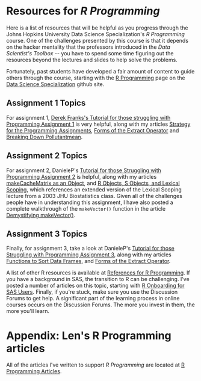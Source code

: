 # Resources for *R Programming*

Here is a list of resources that will be helpful as you progress through the Johns Hopkins University Data Science Specialization's *R Programming* course. One of the challenges presented by this course is that it depends on the hacker mentality that the professors introduced in the *Data Scientist's Toolbox* -- you have to spend some time figuring out the resources beyond the lectures and slides to help solve the problems.

Fortunately, past students have developed a fair amount of content to guide others through the course, starting with the [R Programming](http://datasciencespecialization.github.io/rprog/) page on the [Data Science Specialization](http://datasciencespecialization.github.io/) github site.

## Assignment 1 Topics

For assignment 1, [Derek Franks's Tutorial for those struggling with Programming Assignment 1](https://github.com/derekfranks/practice_assignment) is very helpful, along with my articles [Strategy for the Programming Assignments](http://bit.ly/2ddFh9A), [Forms of the Extract Operator](http://bit.ly/2bzLYTL) and [Breaking Down Pollutantmean](http://bit.ly/2cHyiCl).

## Assignment 2 Topics

For assignment 2, DanieleP's [Tutorial for those Struggling with Programming Assignment 2](https://github.com/DanieleP/PA2-clarifying_instructions) is helpful, along with my articles [makeCacheMatrix as an Object](http://bit.ly/2byUe4e), and [R Objects, S Objects, and Lexical Scoping](http://bit.ly/2dtOSXi), which references an extended version of the Lexical Scoping lecture from a 2003 JHU Biostatistics class. Given all of the challenges people have in understanding this assignment, I have also posted a complete walkthrough of the <code>makeVector()</code> function in the article [Demystifying makeVector()](http://bit.ly/2bTXXfq).

## Assignment 3 Topics

Finally, for assignment 3, take a look at DanieleP's [Tutorial for those Struggling with Programming Assignment 3](https://github.com/DanieleP/PA3-tutorial), along with my articles [Functions to Sort Data Frames](http://bit.ly/2dxItzw), and [Forms of the Extract Operator](http://bit.ly/2bzLYTL).

A list of other R resources is available at [References for R Programming](http://bit.ly/2b8AxhF). If you have a background in SAS, the transition to R can be challenging. I've posted a number of articles on this topic, starting with [R Onboarding for SAS Users](http://bit.ly/2dr7yum). Finally, if you're stuck, make sure you use the Discussion Forums to get help. A significant part of the learning process in online courses occurs on the Discussion Forums. The more you invest in them, the more you'll learn.

# Appendix: Len's R Programming articles

All of the articles I've written to support *R Programming* are located at [R Programming Articles](http://bit.ly/2nRyKsf).
